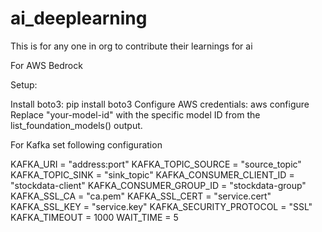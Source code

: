 # ai_deeplearning
This is for any one in org to contribute their learnings for ai

For AWS Bedrock

Setup:

Install boto3: pip install boto3
Configure AWS credentials: aws configure
Replace "your-model-id" with the specific model ID from the list_foundation_models() output.


For Kafka set following configuration

KAFKA_URI = "address:port"
KAFKA_TOPIC_SOURCE = "source_topic"
KAFKA_TOPIC_SINK = "sink_topic"
KAFKA_CONSUMER_CLIENT_ID = "stockdata-client"
KAFKA_CONSUMER_GROUP_ID = "stockdata-group"
KAFKA_SSL_CA = "ca.pem"
KAFKA_SSL_CERT = "service.cert"
KAFKA_SSL_KEY = "service.key"
KAFKA_SECURITY_PROTOCOL = "SSL"
KAFKA_TIMEOUT = 1000
WAIT_TIME = 5